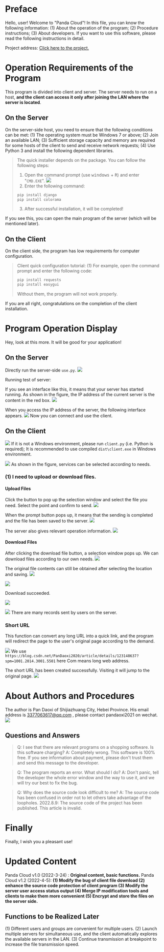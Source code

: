 # Preface
Hello, user! Welcome to "Panda Cloud"! In this file, you can know the following information:
(1) About the operation of the program;
(2) Procedure instructions;
(3) About developers.
If you want to use this software, please read the following instructions in detail.

Project address: [Click here to the project.](https://pandaoxi.coding.net/public/pandaoxi/PanDaoxi/git/files/master/%E5%8E%86%E5%8F%B2%E9%A1%B9%E7%9B%AE/Panda_Cloud)

# Operation Requirements of the Program
This program is divided into client and server. The server needs to run on a host, **and the client can access it only after joining the LAN where the server is located**.

## On the Server
On the server-side host, you need to ensure that the following conditions can be met:
(1) The operating system must be Windows 7 or above;
(2) Join an available LAN;
(3) Sufficient storage capacity and memory are required for some hosts of the client to send and receive network requests;
(4) Use Python 3 and install the following dependent libraries.
> The quick installer depends on the package. You can follow the following steps:
> 1. Open the command prompt (use <kbd>windows</kbd> + <kbd>R</kbd>) and enter "`CMD.EXE`".
> ![](https://img-blog.csdnimg.cn/5ad508ba2968412b80c2d0e2b488cf47.png)
> 2. Enter the following command:
> ```powershell
> pip install django
> pip install colorama
> ```
> 3. After successful installation, it will be completed!

If you see this, you can open the main program of the server (which will be mentioned later).

## On the Client
On the client side, the program has low requirements for computer configuration.

> Client quick configuration tutorial:
(1) For example, open the command prompt and enter the following code:
> ```powershell
> pip install requests
> pip install easygui
> ```
> 
> Without them, the program will not work properly.

If you are all right, congratulations on the completion of the client installation.

# Program Operation Display
Hey, look at this more. It will be good for your application!

## On the Server
Directly run the server-side `use.py`.
![](https://img-blog.csdnimg.cn/d6452dc01b404bf7977452966f8e00be.png)

Running test of server:

If you see an interface like this, it means that your server has started running. As shown in the figure, the IP address of the current server is the content in the red box.
![](https://img-blog.csdnimg.cn/eeffbdae1c5f46bf933c1704e56ce50d.png)

When you access the IP address of the server, the following interface appears.
![](https://img-blog.csdnimg.cn/e7faa0f1969542ad8f69ca77dcb724d8.png)
Now you can connect and use the client.

## On the Client
![](https://img-blog.csdnimg.cn/ee7e6f34953640ce9b2f3368b9e9fcaf.png)
If it is not a Windows environment, please run `client.py` (i.e. Python is required); It is recommended to use compiled `dist\client.exe` in Windows environment.

![](https://img-blog.csdnimg.cn/b1f11096cba948a486fbba676ec94e18.png)
As shown in the figure, services can be selected according to needs.

### (1) I need to upload or download files.
#### Upload Files
Click the button to pop up the selection window and select the file you need. Select the point and confirm to send.
![](https://img-blog.csdnimg.cn/f005338a58484c4bb60818ee3a2e08fa.png)

When the prompt button pops up, it means that the sending is completed and the file has been saved to the server.
![](https://img-blog.csdnimg.cn/cf84315e8d6a4a289875841385cec8f8.png)

The server also gives relevant operation information.
![](https://img-blog.csdnimg.cn/b5c6ddc2dca745f289c505836c4a2b90.png)

#### Download Files
After clicking the download file button, a selection window pops up. We can download files according to our own needs.
![](https://img-blog.csdnimg.cn/2e01802bbfc44c2495be366aa8735805.png)

The original file contents can still be obtained after selecting the location and saving.
![](https://img-blog.csdnimg.cn/9db8e96a80304586911a3e335ae96ce9.png)

![](https://img-blog.csdnimg.cn/433752a2404f47598735f76f5d53bd07.png)

Download succeeded.

![](https://img-blog.csdnimg.cn/b96b3c2a6fea45679fa0c39a3480a1aa.png)

![](https://img-blog.csdnimg.cn/90fac8c939c440e6870b68f9d2cef150.png)
There are many records sent by users on the server.

### Short URL
This function can convert any long URL into a quick link, and the program will redirect the page to the user's original page according to the demand.

![](https://img-blog.csdnimg.cn/a0a96260c02d4fb9a27df7874d156511.png)
We use `https://blog.csdn.net/PanDaoxi2020/article/details/123148637?spm=1001.2014.3001.5501` here Com means long web address.

The short URL has been created successfully. Visiting it will jump to the original page.
![](https://img-blog.csdnimg.cn/b99775a7181e47e1a1df58412d376f0f.png)

# About Authors and Procedures
The author is Pan Daoxi of Shijiazhuang City, Hebei Province. His email address is 3377063617@qq.com , please contact pandaoxi2021 on wechat.
![](https://img-blog.csdnimg.cn/e2a62d6164994d22a304267561209d28.png)

## Questions and Answers
> Q: I see that there are relevant programs on a shopping software. Is this software charging?
> A: Completely wrong. This software is 100% free. If you see information about payment, please don't trust them and send this message to the developer.


> Q: The program reports an error. What should I do?
> A: Don't panic, tell the developer the whole error window and the way to use it, and we will try our best to fix the bug.

> Q: Why does the source code look difficult to me?
> A: The source code has been confused in order not to let others take advantage of the loopholes.
> 2022.8.9: The source code of the project has been published. This article is invalid.

# Finally
Finally, I wish you a pleasant use!

# Updated Content
Panda Cloud v1.0 (2022-3-24) : **Original content, basic functions.**
Panda Cloud v1.2 (2022-4-5): **(1) Modify the bug of client file download (2) enhance the source code protection of client program (3) Modify the server user access status output (4) Merge IP modification tools and clients to make them more convenient (5) Encrypt and store the files on the server side.**

## Functions to be Realized Later
(1) Different users and groups are convenient for multiple users.
(2) Launch multiple servers for simultaneous use, and the client automatically explores the available servers in the LAN.
(3) Continue transmission at breakpoint to increase the file transmission speed.

